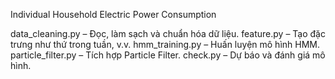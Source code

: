 Individual Household Electric Power Consumption

data_cleaning.py – Đọc, làm sạch và chuẩn hóa dữ liệu.
feature.py – Tạo đặc trưng như thứ trong tuần, v.v.
hmm_training.py – Huấn luyện mô hình HMM.
particle_filter.py – Tích hợp Particle Filter.
check.py – Dự báo và đánh giá mô hình.
